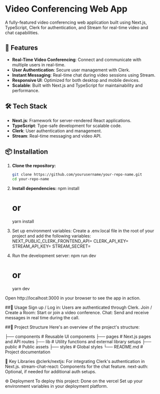 # Video Conferencing Web App

A fully-featured video conferencing web application built using Next.js, TypeScript, Clerk for authentication, and Stream for real-time video and chat capabilities.

## 🚀 Features

- **Real-Time Video Conferencing**: Connect and communicate with multiple users in real-time.
- **User Authentication**: Secure user management with Clerk.
- **Instant Messaging**: Real-time chat during video sessions using Stream.
- **Responsive UI**: Optimized for both desktop and mobile devices.
- **Scalable**: Built with Next.js and TypeScript for maintainability and performance.

## 🛠️ Tech Stack

- **Next.js**: Framework for server-rendered React applications.
- **TypeScript**: Type-safe development for scalable code.
- **Clerk**: User authentication and management.
- **Stream**: Real-time messaging and video API.

## 📦 Installation

1. **Clone the repository:**

   ```bash
   git clone https://github.com/yourusername/your-repo-name.git
   cd your-repo-name
   
2. **Install dependencies:**
   npm install
      # or
   yarn install
   
3. Set up environment variables:
   Create a .env.local file in the root of your project and add the following variables:
   NEXT_PUBLIC_CLERK_FRONTEND_API=<your-clerk-frontend-api>
   CLERK_API_KEY=<your-clerk-api-key>
   STREAM_API_KEY=<your-stream-api-key>
   STREAM_SECRET=<your-stream-secret>

4. Run the development server:
   npm run dev
    # or
   yarn dev

Open http://localhost:3000 in your browser to see the app in action.

##📝 Usage
Sign up / Log in: Users are authenticated through Clerk.
Join / Create a Room: Start or join a video conference.
Chat: Send and receive messages in real time during the call.

##📁 Project Structure
Here's an overview of the project's structure:

├── components    # Reusable UI components
├── pages         # Next.js pages and API routes
├── lib           # Utility functions and external library setups
├── public        # Public assets
├── styles        # Global styles
└── README.md     # Project documentation

🧩 Key Libraries
@clerk/nextjs: For integrating Clerk's authentication in Next.js.
stream-chat-react: Components for the chat feature.
next-auth: Optional, if needed for additional auth setups.

⚙️ Deployment
To deploy this project:
Done on the vercel
Set up your environment variables in your deployment platform.
